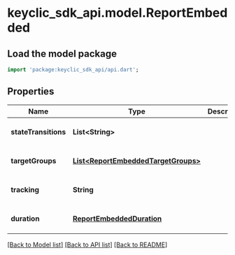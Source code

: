 # keyclic_sdk_api.model.ReportEmbedded

## Load the model package
```dart
import 'package:keyclic_sdk_api/api.dart';
```

## Properties
Name | Type | Description | Notes
------------ | ------------- | ------------- | -------------
**stateTransitions** | **List&lt;String&gt;** |  | [optional] [default to []]
**targetGroups** | [**List&lt;ReportEmbeddedTargetGroups&gt;**](ReportEmbeddedTargetGroups.md) |  | [optional] [default to []]
**tracking** | **String** |  | [optional] [default to null]
**duration** | [**ReportEmbeddedDuration**](ReportEmbeddedDuration.md) |  | [optional] [default to null]

[[Back to Model list]](../README.md#documentation-for-models) [[Back to API list]](../README.md#documentation-for-api-endpoints) [[Back to README]](../README.md)


